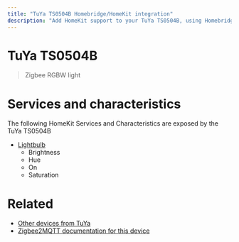 ```yaml
---
title: "TuYa TS0504B Homebridge/HomeKit integration"
description: "Add HomeKit support to your TuYa TS0504B, using Homebridge, Zigbee2MQTT and homebridge-z2m."
---
```

<!---
This file has been GENERATED using src/docgen/docgen.ts
DO NOT EDIT THIS FILE MANUALLY!
-->
# TuYa TS0504B
> Zigbee RGBW light


# Services and characteristics
The following HomeKit Services and Characteristics are exposed by
the TuYa TS0504B

* [Lightbulb](../../light.md)
  * Brightness
  * Hue
  * On
  * Saturation


# Related
* [Other devices from TuYa](../index.md#tuya)
* [Zigbee2MQTT documentation for this device](https://www.zigbee2mqtt.io/devices/TS0504B.html)